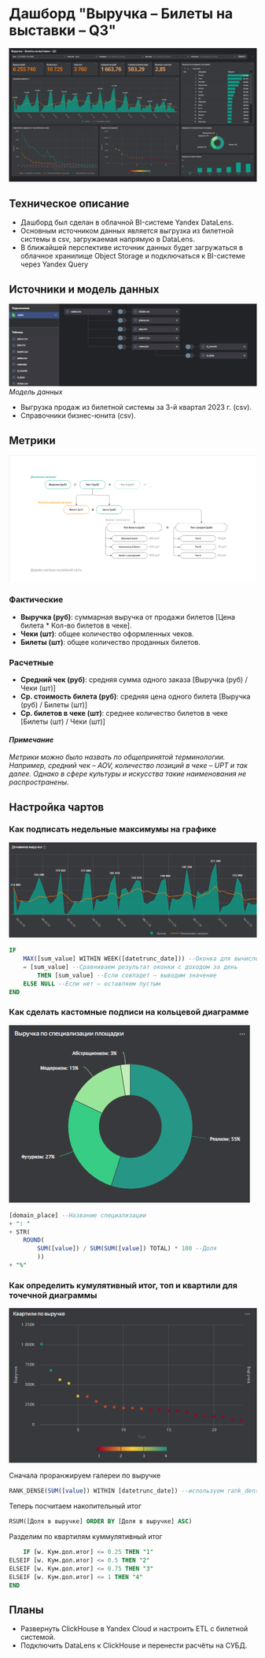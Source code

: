 # Дашборд "Выручка – Билеты на выставки – Q3"
![Дашборд](images/dash.png)

## Техническое описание
- Дашборд был сделан в облачной BI-системе Yandex DataLens. 
- Основным источником данных является выгрузка из билетной системы в csv, загружаемая напрямую в DataLens. 
 - В ближайшей перспективе источник данных будет загружаться в облачное хранилище Object Storage и подключаться к BI-системе через Yandex Query

## Источники и модель данных
![Модель данных](images/olap.png)
*Модель данных*
- Выгрузка продаж из билетной системы за 3-й квартал 2023 г. (csv). 
- Справочники бизнес-юнита (csv). 

## Метрики
![Карта метрик](images/metric-map.png)
### Фактические
- **Выручка (руб)**: суммарная выручка от продажи билетов [Цена билета * Кол-во билетов в чеке].
- **Чеки (шт)**: общее количество оформленных чеков. 
- **Билеты (шт)**: общее количество проданных билетов. 

### Расчетные
- **Средний чек (руб)**: средняя сумма одного заказа [Выручка (руб) / Чеки (шт)]
- **Ср. стоимость билета (руб)**: средняя цена одного билета [Выручка (руб) / Билеты (шт)]
- **Ср. билетов в чеке (шт)**: среднее количество билетов в чеке [Билеты (шт) / Чеки (шт)]

#### *Примечание*
*Метрики можно было назвать по общепринятой терминологии. Например, средний чек – AOV, количество позиций в чеке – UPT и так далее. Однако в сфере культуры и искусства такие наименования не распространены.*

## Настройка чартов
### Как подписать недельные максимумы на графике
![Чарт 1](images/chart-1.png)
```sql
IF 
    MAX([sum_value] WITHIN WEEK([datetrunc_date])) --Оконка для вычисления максимального дохода за неделю
    = [sum_value] --Сравниваем результат оконки с доходом за день
        THEN [sum_value] --Если совпадет – выводим значение
    ELSE NULL --Если нет – оставляем пустым
END
```

### Как сделать кастомные подписи на кольцевой диаграмме
![Чарт 2](images/chart-2.png)
```sql
[domain_place] --Название специализации
+ ": " 
+ STR( 
    ROUND(
        SUM([value]) / SUM(SUM([value]) TOTAL) * 100 --Доля
        )) 
+ "%"
```

### Как определить кумулятивный итог, топ и квартили для точечной диаграммы
![Чарт 3](images/chart-3.png)

Сначала проранжируем галереи по выручке
```sql
RANK_DENSE(SUM([value]) WITHIN [datetrunc_date]) --используем rank_dense, чтобы не было пропусков
```

Теперь посчитаем накопительный итог
```sql
RSUM([Доля в выручке] ORDER BY [Доля в выручке] ASC)
```

Разделим по квартилям куммулятивный итог
```sql
    IF [w. Кум.дол.итог] <= 0.25 THEN "1"
ELSEIF [w. Кум.дол.итог] <= 0.5 THEN "2"
ELSEIF [w. Кум.дол.итог] <= 0.75 THEN "3"
ELSEIF [w. Кум.дол.итог] <= 1 THEN "4" 
END
```

## Планы
- Развернуть ClickHouse в Yandex Cloud и настроить ETL с билетной системой. 
- Подключить DataLens к ClickHouse и перенести расчёты на СУБД.
